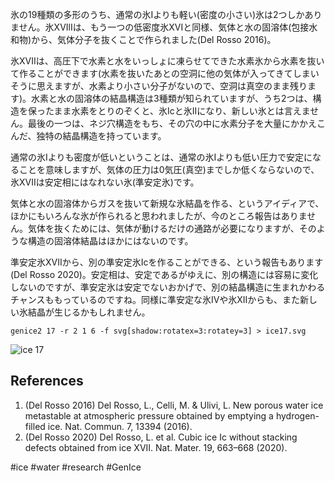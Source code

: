 氷の19種類の多形のうち、通常の氷Iよりも軽い(密度の小さい)氷は2つしかありません。氷XVIlIは、もう一つの低密度氷XVIと同様、気体と水の固溶体(包接水和物)から、気体分子を抜くことで作られました(Del Rosso 2016)。

氷XVIIは、高圧下で水素と水をいっしょに凍らせてできた水素氷から水素を抜いて作ることができます(水素を抜いたあとの空洞に他の気体が入ってきてしまいそうに思えますが、水素より小さい分子がないので、空洞は真空のまま残ります)。水素と水の固溶体の結晶構造は3種類が知られていますが、うち2つは、構造を保ったまま水素をとりのぞくと、氷Icと氷IIになり、新しい氷とは言えません。最後の一つは、ネジ穴構造をもち、その穴の中に水素分子を大量にかかえこんだ、独特の結晶構造を持っています。

通常の氷Iよりも密度が低いということは、通常の氷Iよりも低い圧力で安定になることを意味しますが、気体の圧力は0気圧(真空)までしか低くならないので、氷XVIIは安定相にはなれない氷(準安定氷)です。

気体と水の固溶体からガスを抜いて新規な氷結晶を作る、というアイディアで、ほかにもいろんな氷が作られると思われましたが、今のところ報告はありません。気体を抜くためには、気体が動けるだけの通路が必要になりますが、そのような構造の固溶体結晶はほかにはないのです。

準安定氷XVIIから、別の準安定氷Icを作ることができる、という報告もあります(Del Rosso 2020)。安定相は、安定であるがゆえに、別の構造には容易に変化しないのですが、準安定氷は安定でないおかげで、別の結晶構造に生まれかわるチャンスももっているのですね。同様に準安定な氷IVや氷XIIからも、また新しい氷結晶が生じるかもしれません。

```
genice2 17 -r 2 1 6 -f svg[shadow:rotatex=3:rotatey=3] > ice17.svg
```

![ice 17](img:ice17.png)

## References

1. (Del Rosso 2016) Del Rosso, L., Celli, M. & Ulivi, L. New porous water ice metastable at atmospheric pressure obtained by emptying a hydrogen-filled ice. Nat. Commun. 7, 13394 (2016).
1. (Del Rosso 2020) Del Rosso, L. et al. Cubic ice Ic without stacking defects obtained from ice XVII. Nat. Mater. 19, 663–668 (2020).

#ice #water #research #GenIce
